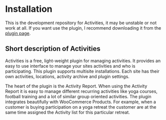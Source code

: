 # Installation
This is the development repository for Activities, it may be unstable or not work at all.
If you want use the plugin, I recommend downloading it from the [plugin page](https://wordpress.org/plugins/activities/).

## Short description of Activities
Activities is a free, light-weight plugin for managing activities.
It provides an easy to use interface to manage your sites activities and who is participating.
This plugin supports multisite installations. Each site has their own activities, locations, activity archive and plugin settings.

The heart of the plugin is the Activity Report.
When using the Activity Report it is easy to manage different recurring activities like yoga courses, football training and a lot of similar group oriented activities.
The plugin integrates beautifully with WooCommerce Products.
For example, when a customer is buying participation on a yoga retreat the customer are at the same time assigned the Activity list for this particular retreat.
